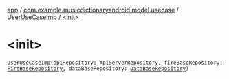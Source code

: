 [app](../../index.md) / [com.example.musicdictionaryandroid.model.usecase](../index.md) / [UserUseCaseImp](index.md) / [&lt;init&gt;](./-init-.md)

# &lt;init&gt;

`UserUseCaseImp(apiRepository: `[`ApiServerRepository`](../../com.example.musicdictionaryandroid.model.repository/-api-server-repository/index.md)`, fireBaseRepository: `[`FireBaseRepository`](../../com.example.musicdictionaryandroid.model.repository/-fire-base-repository/index.md)`, dataBaseRepository: `[`DataBaseRepository`](../../com.example.musicdictionaryandroid.model.repository/-data-base-repository/index.md)`)`